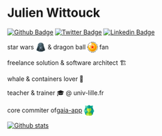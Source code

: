 # Julien Wittouck

[![Github Badge](https://img.shields.io/badge/-juwit-black?style=flat-square&logo=Github&logoColor=white)](https://github.com/juwit/) 
[![Twitter Badge](https://img.shields.io/badge/-@CodeKaio-1ca0f1?style=flat-square&logo=twitter&logoColor=white)](https://twitter.com/CodeKaio)
[![Linkedin Badge](https://img.shields.io/badge/-julien--wittouck-blue?style=flat-square&logo=Linkedin&logoColor=white)](https://www.linkedin.com/in/julien-wittouck/)

<p style="display:flex; align-items:center;">
  star wars&nbsp;<img src="https://github.com/juwit/juwit/raw/main/darth-vader.png"/>&nbsp;& dragon ball&nbsp;<img src="https://github.com/juwit/juwit/raw/main/dragon-ball.png"/>&nbsp;fan
</p>

freelance solution & software architect 🏗

whale & containers lover 🐳

teacher & trainer 🎓 @ univ-lille.fr

<p style="display:flex; align-items:center;">
  core commiter of <a href="https://github.com/gaia-app/gaia">gaia-app</a>&nbsp;<img src="https://github.com/juwit/juwit/raw/main/gaia.png"/>
</p>

[![Github stats](https://github-readme-stats.vercel.app/api?username=juwit&count_private=true&show_icons=true&hide=stars&layout=compact)](https://github.com/juwit) 
